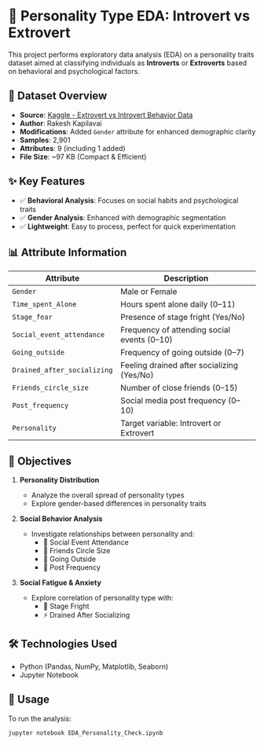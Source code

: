 # 🧠 Personality Type EDA: Introvert vs Extrovert

This project performs exploratory data analysis (EDA) on a personality traits dataset aimed at classifying individuals as **Introverts** or **Extroverts** based on behavioral and psychological factors.

## 📂 Dataset Overview

- **Source**: [Kaggle - Extrovert vs Introvert Behavior Data](https://www.kaggle.com/datasets/rakeshkapilavai/extrovert-vs-introvert-behavior-data)  
- **Author**: Rakesh Kapilavai  
- **Modifications**: Added `Gender` attribute for enhanced demographic clarity  
- **Samples**: 2,901  
- **Attributes**: 9 (including 1 added)  
- **File Size**: ~97 KB (Compact & Efficient)

## ✨ Key Features

- ✅ **Behavioral Analysis**: Focuses on social habits and psychological traits  
- ✅ **Gender Analysis**: Enhanced with demographic segmentation  
- ✅ **Lightweight**: Easy to process, perfect for quick experimentation  

## 📊 Attribute Information

| Attribute                    | Description                                                |
|-----------------------------|------------------------------------------------------------|
| `Gender`                    | Male or Female                                             |
| `Time_spent_Alone`          | Hours spent alone daily (0–11)                             |
| `Stage_fear`                | Presence of stage fright (Yes/No)                          |
| `Social_event_attendance`   | Frequency of attending social events (0–10)                |
| `Going_outside`             | Frequency of going outside (0–7)                           |
| `Drained_after_socializing` | Feeling drained after socializing (Yes/No)                 |
| `Friends_circle_size`       | Number of close friends (0–15)                             |
| `Post_frequency`            | Social media post frequency (0–10)                         |
| `Personality`               | Target variable: Introvert or Extrovert                    |

## 🎯 Objectives

1. **Personality Distribution**  
   - Analyze the overall spread of personality types  
   - Explore gender-based differences in personality traits  

2. **Social Behavior Analysis**  
   - Investigate relationships between personality and:
     - 🎉 Social Event Attendance  
     - 👯 Friends Circle Size  
     - 🌳 Going Outside  
     - 📱 Post Frequency  

3. **Social Fatigue & Anxiety**  
   - Explore correlation of personality type with:
     - 🎤 Stage Fright  
     - ⚡ Drained After Socializing  

## 🛠️ Technologies Used

- Python (Pandas, NumPy, Matplotlib, Seaborn)
- Jupyter Notebook

## 📌 Usage

To run the analysis:

```bash
jupyter notebook EDA_Personality_Check.ipynb


